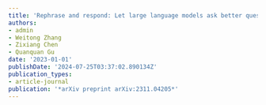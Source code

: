 ```yaml
---
title: 'Rephrase and respond: Let large language models ask better questions for themselves'
authors:
- admin
- Weitong Zhang
- Zixiang Chen
- Quanquan Gu
date: '2023-01-01'
publishDate: '2024-07-25T03:37:02.890134Z'
publication_types:
- article-journal
publication: '*arXiv preprint arXiv:2311.04205*'
---
```

